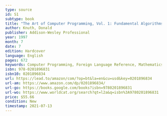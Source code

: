 ```yaml
---
type: source
id: S1
subtype: book
title: "The Art of Computer Programming, Vol. 1: Fundamental Algorithms, 3rd Edition"
author: Knuth, Donald
publisher: Addison-Wesley Professional
year: 1997
month: 7
date: 7
edition: Hardcover
language: English
pages: 672
keywords: Computer Programming, Foreign Language Reference, Mathematics, Computer Programming Languages
isbn: 978-0201896831
isbn10: 0201896834
url: https://lead.to/amazon/com/?op=bt&la=en&cu=usd&key=0201896834
url-am: https://www.amazon.com/dp/0201896834/
url-go: https://books.google.com/books?isbn=9780201896831
url-wo: https://www.worldcat.org/search?qt=l2a&q=isbn%3A9780201896831
price: $55.66
condition: New
timestamp: 2021-07-13
---
```

